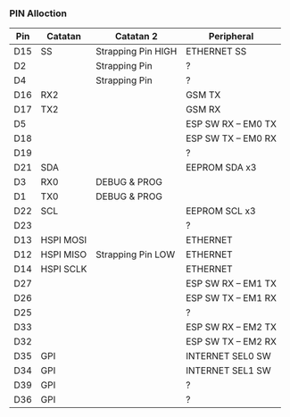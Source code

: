 ### PIN Alloction

| Pin | Catatan   | Catatan 2          | Peripheral         |
|-----|-----------|--------------------|--------------------|
| D15 | SS        | Strapping Pin HIGH | ETHERNET SS        |
| D2  |           | Strapping Pin      | ?                  |
| D4  |           | Strapping Pin      | ?                  |
| D16 | RX2       |                    | GSM TX             |
| D17 | TX2       |                    | GSM RX             |
| D5  |           |                    | ESP SW RX – EM0 TX |
| D18 |           |                    | ESP SW TX – EM0 RX |
| D19 |           |                    | ?                  |
| D21 | SDA       |                    | EEPROM SDA x3      |
| D3  | RX0       | DEBUG & PROG       |                    |
| D1  | TX0       | DEBUG & PROG       |                    |
| D22 | SCL       |                    | EEPROM SCL x3      |
| D23 |           |                    | ?                  |
| D13 | HSPI MOSI |                    | ETHERNET           |
| D12 | HSPI MISO | Strapping Pin LOW  | ETHERNET           |
| D14 | HSPI SCLK |                    | ETHERNET           |
| D27 |           |                    | ESP SW RX – EM1 TX |
| D26 |           |                    | ESP SW TX – EM1 RX |
| D25 |           |                    | ?                  |
| D33 |           |                    | ESP SW RX – EM2 TX |
| D32 |           |                    | ESP SW TX – EM2 RX |
| D35 | GPI       |                    | INTERNET SEL0 SW   |
| D34 | GPI       |                    | INTERNET SEL1 SW   |
| D39 | GPI       |                    | ?                  |
| D36 | GPI       |                    | ?                  |